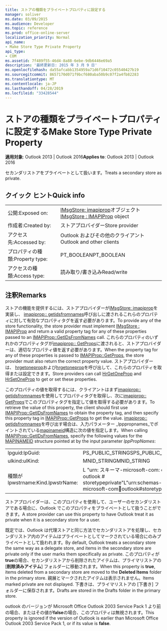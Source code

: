 ```yaml
---
title: ストアの種類をプライベートプロパティに設定する
manager: soliver
ms.date: 03/09/2015
ms.audience: Developer
ms.topic: reference
ms.prod: office-online-server
localization_priority: Normal
api_name:
- Make Store Type Private Property
api_type:
- COM
ms.assetid: 7f489f55-46d4-8a88-6ebe-9db6446e69a5
description: '最終更新日: 2015 年 3 月 9 日'
ms.openlocfilehash: da55afcabb1354959a71d6f10472c05540427b19
ms.sourcegitcommit: 8657170d071f9bcf680aba50b9c07f2a4fb82283
ms.translationtype: MT
ms.contentlocale: ja-JP
ms.lasthandoff: 04/28/2019
ms.locfileid: "33428544"
---
```

# <a name="make-store-type-private-property"></a><span data-ttu-id="eda4f-103">ストアの種類をプライベートプロパティに設定する</span><span class="sxs-lookup"><span data-stu-id="eda4f-103">Make Store Type Private Property</span></span>

  
  
<span data-ttu-id="eda4f-104">**適用対象**: Outlook 2013 | Outlook 2016</span><span class="sxs-lookup"><span data-stu-id="eda4f-104">**Applies to**: Outlook 2013 | Outlook 2016</span></span> 
  
<span data-ttu-id="eda4f-105">セカンダリストアをプライベートとして扱います。</span><span class="sxs-lookup"><span data-stu-id="eda4f-105">Treats a secondary store as private.</span></span>
  
## <a name="quick-info"></a><span data-ttu-id="eda4f-106">クイック ヒント</span><span class="sxs-lookup"><span data-stu-id="eda4f-106">Quick info</span></span>

|||
|:-----|:-----|
|<span data-ttu-id="eda4f-107">公開:</span><span class="sxs-lookup"><span data-stu-id="eda4f-107">Exposed on:</span></span>  <br/> |<span data-ttu-id="eda4f-108">[IMsgStore: imapiprop](imsgstoreimapiprop.md)オブジェクト</span><span class="sxs-lookup"><span data-stu-id="eda4f-108">[IMsgStore : IMAPIProp](imsgstoreimapiprop.md) object</span></span>  <br/> |
|<span data-ttu-id="eda4f-109">作成者:</span><span class="sxs-lookup"><span data-stu-id="eda4f-109">Created by:</span></span>  <br/> |<span data-ttu-id="eda4f-110">ストアプロバイダー</span><span class="sxs-lookup"><span data-stu-id="eda4f-110">Store provider</span></span>  <br/> |
|<span data-ttu-id="eda4f-111">アクセス先:</span><span class="sxs-lookup"><span data-stu-id="eda4f-111">Accessed by:</span></span>  <br/> |<span data-ttu-id="eda4f-112">Outlook およびその他のクライアント</span><span class="sxs-lookup"><span data-stu-id="eda4f-112">Outlook and other clients</span></span>  <br/> |
|<span data-ttu-id="eda4f-113">プロパティの種類:</span><span class="sxs-lookup"><span data-stu-id="eda4f-113">Property type:</span></span>  <br/> |<span data-ttu-id="eda4f-114">PT_BOOLEAN</span><span class="sxs-lookup"><span data-stu-id="eda4f-114">PT_BOOLEAN</span></span>  <br/> |
|<span data-ttu-id="eda4f-115">アクセスの種類:</span><span class="sxs-lookup"><span data-stu-id="eda4f-115">Access type:</span></span>  <br/> |<span data-ttu-id="eda4f-116">読み取り/書き込み</span><span class="sxs-lookup"><span data-stu-id="eda4f-116">Read/write</span></span>  <br/> |
   
## <a name="remarks"></a><span data-ttu-id="eda4f-117">注釈</span><span class="sxs-lookup"><span data-stu-id="eda4f-117">Remarks</span></span>

<span data-ttu-id="eda4f-118">ストアの機能を提供するには、ストアプロバイダーが[IMsgStore: imapiprop](imsgstoreimapiprop.md)を実装し、 [imapiprop:: getidsfromnames](imapiprop-getidsfromnames.md)呼び出しに渡されるこれらのプロパティに対して有効なプロパティタグを返す必要があります。</span><span class="sxs-lookup"><span data-stu-id="eda4f-118">To provide any of the store functionality, the store provider must implement [IMsgStore : IMAPIProp](imsgstoreimapiprop.md) and return a valid property tag for any of these properties passed to an [IMAPIProp::GetIDsFromNames](imapiprop-getidsfromnames.md) call.</span></span> <span data-ttu-id="eda4f-119">これらのプロパティのいずれかのプロパティタグが[imapiprop:: GetProps](imapiprop-getprops.md)に渡されると、ストアプロバイダーは、適切なプロパティ値を返す必要があります。</span><span class="sxs-lookup"><span data-stu-id="eda4f-119">When the property tag for any of these properties is passed to [IMAPIProp::GetProps](imapiprop-getprops.md), the store provider must also return the correct property value.</span></span> <span data-ttu-id="eda4f-120">ストアプロバイダーは、 [hrgetoneprop](hrgetoneprop.md)および[hrgetoneprop](hrsetoneprop.md)を呼び出して、これらのプロパティを取得または設定できます。</span><span class="sxs-lookup"><span data-stu-id="eda4f-120">Store providers can call [HrGetOneProp](hrgetoneprop.md) and [HrSetOneProp](hrsetoneprop.md) to get or set these properties.</span></span> 
  
<span data-ttu-id="eda4f-121">このプロパティの値を取得するには、クライアントはまず[imapiprop:: getidsfromnames](imapiprop-getidsfromnames.md)を使用してプロパティタグを取得し、次に[imapiprop:: GetProps](imapiprop-getprops.md)でこのプロパティタグを指定して値を取得する必要があります。</span><span class="sxs-lookup"><span data-stu-id="eda4f-121">To retrieve the value of this property, the client should first use [IMAPIProp::GetIDsFromNames](imapiprop-getidsfromnames.md) to obtain the property tag, and then specify this property tag in [IMAPIProp::GetProps](imapiprop-getprops.md) to get the value.</span></span> <span data-ttu-id="eda4f-122">[imapiprop:: getidsfromnames](imapiprop-getidsfromnames.md)を呼び出す場合は、入力パラメーター _lpppropnames_でポイントされている[mapinameid](mapinameid.md)構造に次の値を指定します。</span><span class="sxs-lookup"><span data-stu-id="eda4f-122">When calling [IMAPIProp::GetIDsFromNames](imapiprop-getidsfromnames.md), specify the following values for the [MAPINAMEID](mapinameid.md) structure pointed at by the input parameter  _lppPropNames_:</span></span>
  
|||
|:-----|:-----|
|<span data-ttu-id="eda4f-123">lpguid:</span><span class="sxs-lookup"><span data-stu-id="eda4f-123">lpGuid:</span></span>  <br/> |<span data-ttu-id="eda4f-124">PS_PUBLIC_STRINGS</span><span class="sxs-lookup"><span data-stu-id="eda4f-124">PS_PUBLIC_STRINGS</span></span>  <br/> |
|<span data-ttu-id="eda4f-125">ulkind:</span><span class="sxs-lookup"><span data-stu-id="eda4f-125">ulKind:</span></span>  <br/> |<span data-ttu-id="eda4f-126">MNID_STRING</span><span class="sxs-lookup"><span data-stu-id="eda4f-126">MNID_STRING</span></span>  <br/> |
|<span data-ttu-id="eda4f-127">種類が lpwstrname:</span><span class="sxs-lookup"><span data-stu-id="eda4f-127">Kind.lpwstrName:</span></span>  <br/> |<span data-ttu-id="eda4f-128">L "urn: スキーマ-microsoft-com: office: outlook # storetypeprivate"</span><span class="sxs-lookup"><span data-stu-id="eda4f-128">L"urn:schemas-microsoft-com:office:outlook#storetypeprivate"</span></span>  <br/> |
   
<span data-ttu-id="eda4f-129">ストアプロバイダーは、このプロパティを使用して、ユーザーのセカンダリストアである場合に、Outlook でこのプロパティをプライベートとして扱うことができます。</span><span class="sxs-lookup"><span data-stu-id="eda4f-129">A store provider can use this property to have Outlook treat it as private when it is a secondary store for a user.</span></span> 
  
<span data-ttu-id="eda4f-130">既定では、Outlook は代理ストアと同じ方法でセカンダリストアを処理し、セカンダリストア内のアイテムはプライベートとしてマークされている場合にのみプライベートとして扱われます。</span><span class="sxs-lookup"><span data-stu-id="eda4f-130">By default, Outlook treats a secondary store the same way as a delegate store, and items in the secondary store are private only if the user marks them specifically as private.</span></span> <span data-ttu-id="eda4f-131">このプロパティが**true**の場合、セカンダリストアから削除されたアイテムは、プライマリストアの [**削除済みアイテム**] フォルダーに移動されます。</span><span class="sxs-lookup"><span data-stu-id="eda4f-131">When this property is **true**, items deleted from a secondary store are moved to the **Deleted Items** folder in the primary store.</span></span> <span data-ttu-id="eda4f-132">親展とマークされたアイテムは表示されません。</span><span class="sxs-lookup"><span data-stu-id="eda4f-132">Items marked private are not displayed.</span></span> <span data-ttu-id="eda4f-133">下書きは、プライマリストアの [下書き] フォルダーに保存されます。</span><span class="sxs-lookup"><span data-stu-id="eda4f-133">Drafts are stored in the Drafts folder in the primary store.</span></span> 
  
<span data-ttu-id="eda4f-134">outlook のバージョンが Microsoft Office Outlook 2003 Service Pack 1 より前の場合、またはその値が**false**の場合、このプロパティは無視されます。</span><span class="sxs-lookup"><span data-stu-id="eda4f-134">This property is ignored if the version of Outlook is earlier than Microsoft Office Outlook 2003 Service Pack 1, or if its value is **false**.</span></span>
  

